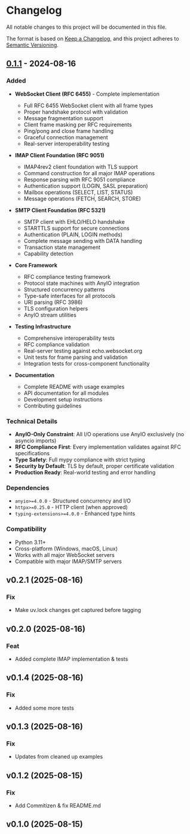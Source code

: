 # Changelog

All notable changes to this project will be documented in this file.

The format is based on [Keep a Changelog](https://keepachangelog.com/en/1.0.0/),
and this project adheres to [Semantic Versioning](https://semver.org/spec/v2.0.0.html).

## [0.1.1] - 2024-08-16

### Added
- **WebSocket Client (RFC 6455)** - Complete implementation
  - Full RFC 6455 WebSocket client with all frame types
  - Proper handshake protocol with validation
  - Message fragmentation support
  - Client frame masking per RFC requirements
  - Ping/pong and close frame handling
  - Graceful connection management
  - Real-server interoperability testing

- **IMAP Client Foundation (RFC 9051)**
  - IMAP4rev2 client foundation with TLS support
  - Command construction for all major IMAP operations
  - Response parsing with RFC 9051 compliance
  - Authentication support (LOGIN, SASL preparation)
  - Mailbox operations (SELECT, LIST, STATUS)
  - Message operations (FETCH, SEARCH, STORE)

- **SMTP Client Foundation (RFC 5321)**
  - SMTP client with EHLO/HELO handshake
  - STARTTLS support for secure connections
  - Authentication (PLAIN, LOGIN methods)
  - Complete message sending with DATA handling
  - Transaction state management
  - Capability detection

- **Core Framework**
  - RFC compliance testing framework
  - Protocol state machines with AnyIO integration
  - Structured concurrency patterns
  - Type-safe interfaces for all protocols
  - URI parsing (RFC 3986)
  - TLS configuration helpers
  - AnyIO stream utilities

- **Testing Infrastructure**
  - Comprehensive interoperability tests
  - RFC compliance validation
  - Real-server testing against echo.websocket.org
  - Unit tests for frame parsing and validation
  - Integration tests for cross-component functionality

- **Documentation**
  - Complete README with usage examples
  - API documentation for all modules
  - Development setup instructions
  - Contributing guidelines

### Technical Details
- **AnyIO-Only Constraint**: All I/O operations use AnyIO exclusively (no asyncio imports)
- **RFC Compliance First**: Every implementation validates against RFC specifications
- **Type Safety**: Full mypy compliance with strict typing
- **Security by Default**: TLS by default, proper certificate validation
- **Production Ready**: Real-world testing and error handling

### Dependencies
- `anyio>=4.0.0` - Structured concurrency and I/O
- `httpx>=0.25.0` - HTTP client (when approved)
- `typing-extensions>=4.0.0` - Enhanced type hints

### Compatibility
- Python 3.11+
- Cross-platform (Windows, macOS, Linux)
- Works with all major WebSocket servers
- Compatible with major IMAP/SMTP servers

[0.1.1]: https://github.com/elgertam/anyrfc/releases/tag/v0.1.1
## v0.2.1 (2025-08-16)

### Fix

- Make uv.lock changes get captured before tagging

## v0.2.0 (2025-08-16)

### Feat

- Added complete IMAP implementation & tests

## v0.1.4 (2025-08-16)

### Fix

- Added some more tests

## v0.1.3 (2025-08-16)

### Fix

- Updates from cleaned up examples

## v0.1.2 (2025-08-15)

### Fix

- Add Commitizen & fix README.md

## v0.1.0 (2025-08-15)
